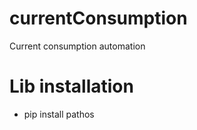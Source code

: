 # currentConsumption
Current consumption automation

# Lib installation
- pip install pathos <used for multiprocessing>


